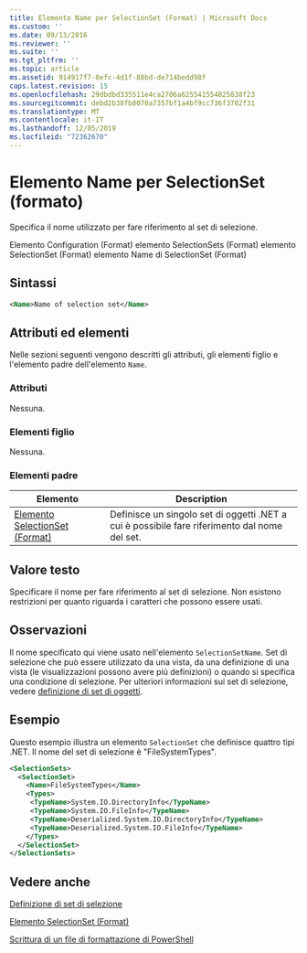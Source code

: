 ```yaml
---
title: Elemento Name per SelectionSet (Format) | Microsoft Docs
ms.custom: ''
ms.date: 09/13/2016
ms.reviewer: ''
ms.suite: ''
ms.tgt_pltfrm: ''
ms.topic: article
ms.assetid: 914917f7-0efc-4d1f-88bd-de714bedd98f
caps.latest.revision: 15
ms.openlocfilehash: 29dbdbd335511e4ca2706a625541554825838f23
ms.sourcegitcommit: debd2b38fb8070a7357bf1a4bf9cc736f3702f31
ms.translationtype: MT
ms.contentlocale: it-IT
ms.lasthandoff: 12/05/2019
ms.locfileid: "72362670"
---
```

# <a name="name-element-for-selectionset-format"></a>Elemento Name per SelectionSet (formato)

Specifica il nome utilizzato per fare riferimento al set di selezione.

Elemento Configuration (Format) elemento SelectionSets (Format) elemento SelectionSet (Format) elemento Name di SelectionSet (Format)

## <a name="syntax"></a>Sintassi

```xml
<Name>Name of selection set</Name>
```

## <a name="attributes-and-elements"></a>Attributi ed elementi

Nelle sezioni seguenti vengono descritti gli attributi, gli elementi figlio e l'elemento padre dell'elemento `Name`.

### <a name="attributes"></a>Attributi

Nessuna.

### <a name="child-elements"></a>Elementi figlio

Nessuna.

### <a name="parent-elements"></a>Elementi padre

|Elemento|Description|
|-------------|-----------------|
|[Elemento SelectionSet (Format)](./selectionset-element-format.md)|Definisce un singolo set di oggetti .NET a cui è possibile fare riferimento dal nome del set.|

## <a name="text-value"></a>Valore testo

Specificare il nome per fare riferimento al set di selezione. Non esistono restrizioni per quanto riguarda i caratteri che possono essere usati.

## <a name="remarks"></a>Osservazioni

Il nome specificato qui viene usato nell'elemento `SelectionSetName`. Set di selezione che può essere utilizzato da una vista, da una definizione di una vista (le visualizzazioni possono avere più definizioni) o quando si specifica una condizione di selezione. Per ulteriori informazioni sui set di selezione, vedere [definizione di set di oggetti](./defining-selection-sets.md).

## <a name="example"></a>Esempio

Questo esempio illustra un elemento `SelectionSet` che definisce quattro tipi .NET. Il nome del set di selezione è "FileSystemTypes".

```xml
<SelectionSets>
  <SelectionSet>
    <Name>FileSystemTypes</Name>
    <Types>
     <TypeName>System.IO.DirectoryInfo</TypeName>
     <TypeName>System.IO.FileInfo</TypeName>
     <TypeName>Deserialized.System.IO.DirectoryInfo</TypeName>
     <TypeName>Deserialized.System.IO.FileInfo</TypeName>
    </Types>
  </SelectionSet>
</SelectionSets>
```

## <a name="see-also"></a>Vedere anche

[Definizione di set di selezione](./defining-selection-sets.md)

[Elemento SelectionSet (Format)](./selectionset-element-format.md)

[Scrittura di un file di formattazione di PowerShell](./writing-a-powershell-formatting-file.md)
